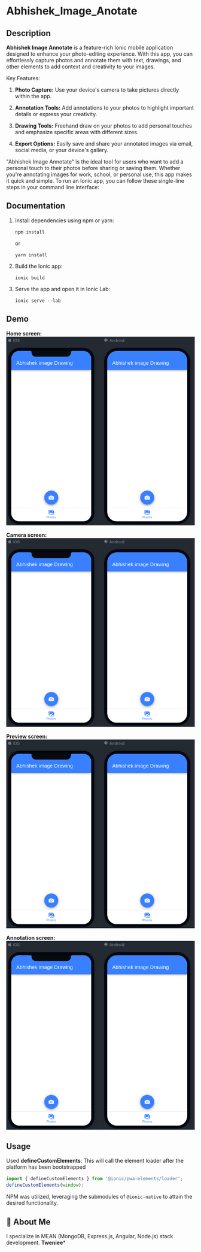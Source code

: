 # Abhishek_Image_Anotate

## Description
**Abhishek Image Annotate** is a feature-rich Ionic mobile application designed to enhance your photo-editing experience. With this app, you can effortlessly capture photos and annotate them with text, drawings, and other elements to add context and creativity to your images.

Key Features:
1. **Photo Capture:** Use your device's camera to take pictures directly within the app.

2. **Annotation Tools:** Add annotations to your photos to highlight important details or express your creativity.

4. **Drawing Tools:** Freehand draw on your photos to add personal touches and emphasize specific areas with different sizes.

5. **Export Options:** Easily save and share your annotated images via email, social media, or your device's gallery.

"Abhishek Image Annotate" is the ideal tool for users who want to add a personal touch to their photos before sharing or saving them. Whether you're annotating images for work, school, or personal use, this app makes it quick and simple.
To run an Ionic app, you can follow these single-line steps in your command line interface:

## Documentation

1. Install dependencies using npm or yarn:
   ```
   npm install
   ```
   or
   ```
   yarn install
   ```

2. Build the Ionic app:
   ```
   ionic build
   ```

3. Serve the app and open it in Ionic Lab:
   ```
   ionic serve --lab
   ```





## Demo

**Home screen:**
![Home](src/assets/1.png)

**Camera screen:**
![Camera](src/assets/1.png)

**Preview screen:**
![Preview](src/assets/1.png)

**Annotation screen:**
![Annotation](src/assets/1.png)


## Usage

Used **defineCustomElements**:
This will call the element loader after the platform has been bootstrapped
```javascript
import { defineCustomElements } from '@ionic/pwa-elements/loader';
defineCustomElements(window);
```

NPM was utilized, leveraging the submodules of `@ionic-native` to attain the desired functionality.



## 🚀 About Me

I specialize in MEAN (MongoDB, Express.js, Angular, Node.js) stack development.
**Tweniee***

